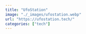 ```yaml
---
title: "UfoStation"
image: "./_images/ufostation.webp"
url: "https://ufostation.tech/"
categories: ["tech"]
---
```

